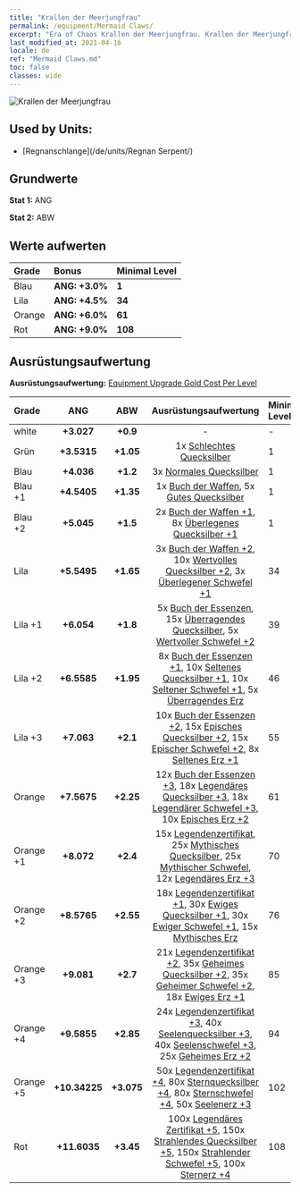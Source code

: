 ```yaml
---
title: "Krallen der Meerjungfrau"
permalink: /equipment/Mermaid Claws/
excerpt: "Era of Chaos Krallen der Meerjungfrau. Krallen der Meerjungfrau"
last_modified_at: 2021-04-16
locale: de
ref: "Mermaid Claws.md"
toc: false
classes: wide
---
```


  ![Krallen der Meerjungfrau](/images/e/e_99043.png)

## Used by Units:

* [Regnanschlange](/de/units/Regnan Serpent/) 


## Grundwerte
 **Stat 1:** ANG

 **Stat 2:** ABW

## Werte aufwerten

  |     Grade    |   Bonus | Minimal Level | 
  |:-------------|:--------|:--------------| 
  | Blau | **ANG: +3.0%** | **1** | 
  | Lila | **ANG: +4.5%** | **34** | 
  | Orange | **ANG: +6.0%** | **61** | 
  | Rot | **ANG: +9.0%** | **108** | 


## Ausrüstungsaufwertung
 **Ausrüstungsaufwertung:** [Equipment Upgrade Gold Cost Per Level](/equipment/EquipmentUpgradeCostPerLevel/) 

  |          Grade      | ANG | ABW | Ausrüstungsaufwertung | Minimal Level |
  |:--------------------|:---------:|:---------:|:----------------:|:--------------|
  | white | **+3.027** | **+0.9** | - | - |
  | Grün | **+3.5315** | **+1.05** | 1x [Schlechtes Quecksilber](/de/Items/mat_2/) | 1 |
  | Blau | **+4.036** | **+1.2** | 3x [Normales Quecksilber](/de/Items/mat_8/) | 1 |
  | Blau +1 | **+4.5405** | **+1.35** | 1x [Buch der Waffen](/de/Items/mat_18/), 5x [Gutes Quecksilber](/de/Items/mat_14/) | 1 |
  | Blau +2 | **+5.045** | **+1.5** | 2x [Buch der Waffen +1](/de/Items/mat_25/), 8x [Überlegenes Quecksilber +1](/de/Items/mat_21/) | 1 |
  | Lila | **+5.5495** | **+1.65** | 3x [Buch der Waffen +2](/de/Items/mat_32/), 10x [Wertvolles Quecksilber +2](/de/Items/mat_28/), 3x [Überlegener Schwefel +1](/de/Items/mat_22/) | 34 |
  | Lila +1 | **+6.054** | **+1.8** | 5x [Buch der Essenzen](/de/Items/mat_39/), 15x [Überragendes Quecksilber](/de/Items/mat_35/), 5x [Wertvoller Schwefel +2](/de/Items/mat_29/) | 39 |
  | Lila +2 | **+6.5585** | **+1.95** | 8x [Buch der Essenzen +1](/de/Items/mat_46/), 10x [Seltenes Quecksilber +1](/de/Items/mat_42/), 10x [Seltener Schwefel +1](/de/Items/mat_43/), 5x [Überragendes Erz](/de/Items/mat_33/) | 46 |
  | Lila +3 | **+7.063** | **+2.1** | 10x [Buch der Essenzen +2](/de/Items/mat_53/), 15x [Episches Quecksilber +2](/de/Items/mat_49/), 15x [Epischer Schwefel +2](/de/Items/mat_50/), 8x [Seltenes Erz +1](/de/Items/mat_40/) | 55 |
  | Orange | **+7.5675** | **+2.25** | 12x [Buch der Essenzen +3](/de/Items/mat_60/), 18x [Legendäres Quecksilber +3](/de/Items/mat_56/), 18x [Legendärer Schwefel +3](/de/Items/mat_57/), 10x [Episches Erz +2](/de/Items/mat_47/) | 61 |
  | Orange +1 | **+8.072** | **+2.4** | 15x [Legendenzertifikat](/de/Items/mat_67/), 25x [Mythisches Quecksilber](/de/Items/mat_63/), 25x [Mythischer Schwefel](/de/Items/mat_64/), 12x [Legendäres Erz +3](/de/Items/mat_54/) | 70 |
  | Orange +2 | **+8.5765** | **+2.55** | 18x [Legendenzertifikat +1](/de/Items/mat_74/), 30x [Ewiges Quecksilber +1](/de/Items/mat_70/), 30x [Ewiger Schwefel +1](/de/Items/mat_71/), 15x [Mythisches Erz](/de/Items/mat_61/) | 76 |
  | Orange +3 | **+9.081** | **+2.7** | 21x [Legendenzertifikat +2](/de/Items/mat_81/), 35x [Geheimes Quecksilber +2](/de/Items/mat_77/), 35x [Geheimer Schwefel +2](/de/Items/mat_78/), 18x [Ewiges Erz +1](/de/Items/mat_68/) | 85 |
  | Orange +4 | **+9.5855** | **+2.85** | 24x [Legendenzertifikat +3](/de/Items/mat_88/), 40x [Seelenquecksilber +3](/de/Items/mat_84/), 40x [Seelenschwefel +3](/de/Items/mat_85/), 25x [Geheimes Erz +2](/de/Items/mat_75/) | 94 |
  | Orange +5 | **+10.34225** | **+3.075** | 50x [Legendenzertifikat +4](/de/Items/mat_95/), 80x [Sternquecksilber +4](/de/Items/mat_91/), 80x [Sternschwefel +4](/de/Items/mat_92/), 50x [Seelenerz +3](/de/Items/mat_82/) | 102 |
  | Rot | **+11.6035** | **+3.45** | 100x [Legendäres Zertifikat +5](/de/Items/mat_102/), 150x [Strahlendes Quecksilber +5](/de/Items/mat_98/), 150x [Strahlender Schwefel +5](/de/Items/mat_99/), 100x [Sternerz +4](/de/Items/mat_89/) | 108 |

